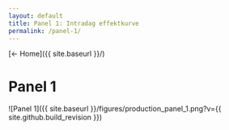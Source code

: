 ```yaml
---
layout: default
title: Panel 1: Intradag effektkurve
permalink: /panel-1/
---
```


[← Home]({{ site.baseurl }}/)

# Panel 1

![Panel 1]({{ site.baseurl }}/figures/production_panel_1.png?v={{ site.github.build_revision }})
